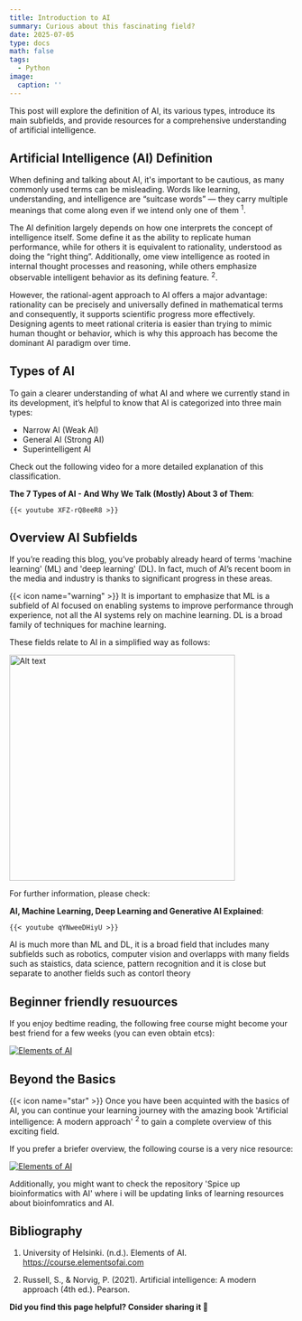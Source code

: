 ```yaml
---
title: Introduction to AI 
summary: Curious about this fascinating field?
date: 2025-07-05
type: docs
math: false
tags:
  - Python
image:
  caption: ''
---
```


This post will explore the definition of AI, its various types, introduce its main subfields, and provide resources for a comprehensive understanding of artificial intelligence.

## Artificial Intelligence (AI) Definition

When defining and talking about AI, it's important to be cautious, as many commonly used terms can be misleading. Words like learning, understanding, and intelligence are “suitcase words” — they carry multiple meanings that come along even if we intend only one of them <sup>1</sup>.

The AI definition largely depends on how one interprets the concept of intelligence itself. Some define it as the ability to replicate human performance, while for others it is equivalent to rationality, understood as doing the “right thing”. Additionally, ome view intelligence as rooted in internal thought processes and reasoning, while others emphasize observable intelligent behavior as its defining feature.
 <sup>2</sup>.

However, the rational-agent approach to AI offers a major advantage: rationality can be precisely and universally defined in mathematical terms and consequently, it supports scientific progress more effectively. Designing agents to meet rational criteria is easier than trying to mimic human thought or behavior, which is why this approach has become the dominant AI paradigm over time.

## Types of AI

To gain a clearer understanding of what AI and where we currently stand in its development, it’s helpful to know that AI is categorized into three main types:

- Narrow AI (Weak AI)
- General AI (Strong AI)
- Superintelligent AI

Check out the following video for a more detailed explanation of this classification.

**The 7 Types of AI - And Why We Talk (Mostly) About 3 of Them**:

    {{< youtube XFZ-rQ8eeR8 >}} 

## Overview AI Subfields

If you’re reading this blog, you’ve probably already heard of terms 'machine learning' (ML) and 'deep learning' (DL). In fact, much of AI’s recent boom in the media and industry is thanks to significant progress in these areas.

{{< icon name="warning" >}} It is important to emphasize that ML is a subfield of AI focused on enabling systems to improve performance through experience, not all the AI systems rely on machine learning. DL is a broad family of techniques for machine learning.

These fields relate to AI in a simplified way as follows:

<img src="aimldl.jpg" alt="Alt text" width="400" />

For further information, please check:

**AI, Machine Learning, Deep Learning and Generative AI Explained**:

    {{< youtube qYNweeDHiyU >}} 


 AI is much more than ML and DL, it is a broad field that includes many subfields such as robotics, computer vision and overlapps with many fields such as staistics, data science, pattern recognition and it is close but separate to another fields such as contorl theory 
 
## Beginner friendly resuources

If you enjoy bedtime reading, the following free course might become your best friend for a few weeks (you can even obtain etcs): 

[![Elements of AI](aielements.jpg)](https://course.elementsofai.com)


## Beyond the Basics 

{{< icon name="star" >}} Once you have been acquinted with the basics of AI, you can continue your learning journey with the amazing book 'Artificial intelligence: A modern approach' <sup>2</sup> to gain a complete overview of this exciting field.

If you prefer a briefer overview, the following course is a very nice resource: 

[![Elements of AI](aimicrosoft.jpg)](https://github.com/microsoft/AI-For-Beginners)

Additionally, you might want to check the repository 'Spice up bioinformatics with AI' where i will be updating links of learning resources about bioinfomratics and AI. 

## Bibliography 

1. University of Helsinki. (n.d.). Elements of AI. https://course.elementsofai.com

2. Russell, S., & Norvig, P. (2021). Artificial intelligence: A modern approach (4th ed.). Pearson.


**Did you find this page helpful? Consider sharing it 🙌**
